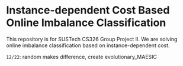 # Instance-dependent Cost Based Online Imbalance Classification
 This repository is for SUSTech CS326 Group Project Ⅱ. We are solving online imbalance classification based on instance-dependent cost.

`12/22`: random makes difference, create evolutionary_MAESIC

